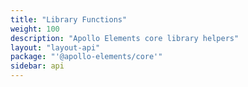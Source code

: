 ```yaml
---
title: "Library Functions"
weight: 100
description: "Apollo Elements core library helpers"
layout: "layout-api"
package: "'@apollo-elements/core'"
sidebar: api
---
```


<!-- ----------------------------------------------------------------------------------------
     Welcome! This file includes automatically generated API documentation.
     To edit the docs that appear within, find the original source file under `packages/*`,
     corresponding to the package name and module in this YAML front-matter block.
     Thank you for your interest in Apollo Elements 😁
------------------------------------------------------------------------------------------ -->

